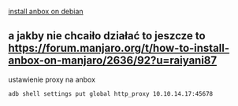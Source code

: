 [install anbox on debian](https://dev.to/sbellone/how-to-install-anbox-on-debian-1hjd?fbclid=IwAR1DG8y8-kGWBhlg_sM3B5MRoftd72p2imn5lp3kH7OTAYb3LapmZCdkE0c)

a jakby nie chcaiło działać to jeszcze to  
https://forum.manjaro.org/t/how-to-install-anbox-on-manjaro/2636/92?u=raiyani87
---
ustawienie proxy na anbox
```bash
adb shell settings put global http_proxy 10.10.14.17:45678
```

